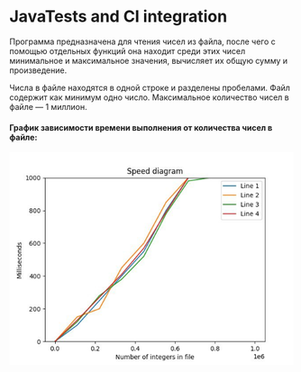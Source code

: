 # JavaTests and CI integration

Программа предназначена для чтения чисел из файла, после чего с помощью отдельных функций она находит среди этих чисел минимальное и максимальное значения, вычисляет их общую сумму и произведение.

Числа в файле находятся в одной строке и разделены пробелами. Файл содержит как минимум одно число. Максимальное количество чисел в файле — 1 миллион.


#### График зависимости времени выполнения от количества чисел в файле:

![Speed diagram](/diagram.jpg)
